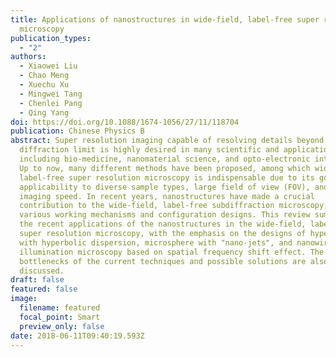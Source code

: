 ```yaml
---
title: Applications of nanostructures in wide-field, label-free super resolution
  microscopy
publication_types:
  - "2"
authors:
  - Xiaowei Liu
  - Chao Meng
  - Xuechu Xu
  - Mingwei Tang
  - Chenlei Pang
  - Qing Yang
doi: https://doi.org/10.1088/1674-1056/27/11/118704
publication: Chinese Physics B
abstract: Super resolution imaging capable of resolving details beyond the
  diffraction limit is highly desired in many scientific and application fields,
  including bio-medicine, nanomaterial science, and opto-electronic integration.
  Up to now, many different methods have been proposed, among which wide-field,
  label-free super resolution microscopy is indispensable due to its good
  applicability to diverse sample types, large field of view (FOV), and high
  imaging speed. In recent years, nanostructures have made a crucial
  contribution to the wide-field, label-free subdiffraction microscopy, with
  various working mechanisms and configuration designs. This review summarizes
  the recent applications of the nanostructures in the wide-field, label-free
  super resolution microscopy, with the emphasis on the designs of hyperlens
  with hyperbolic dispersion, microsphere with "nano-jets", and nanowire ring
  illumination microscopy based on spatial frequency shift effect. The
  bottlenecks of the current techniques and possible solutions are also
  discussed.
draft: false
featured: false
image:
  filename: featured
  focal_point: Smart
  preview_only: false
date: 2018-06-11T09:40:19.593Z
---
```

